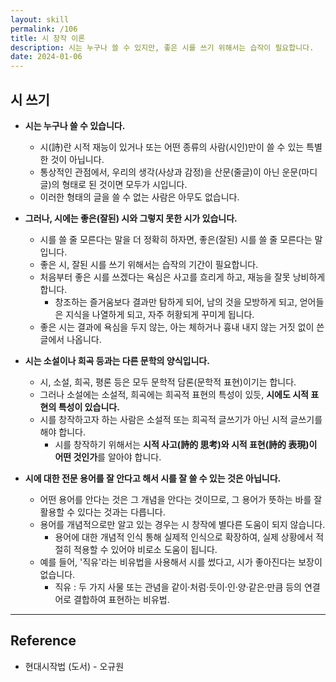 ```yaml
---
layout: skill
permalink: /106
title: 시 창작 이론
description: 시는 누구나 쓸 수 있지만, 좋은 시를 쓰기 위해서는 습작이 필요합니다.
date: 2024-01-06
---
```



## 시 쓰기

- **시는 누구나 쓸 수 있습니다.**
    - 시(詩)란 시적 재능이 있거나 또는 어떤 종류의 사람(시인)만이 쓸 수 있는 특별한 것이 아닙니다.
    - 통상적인 관점에서, 우리의 생각(사상과 감정)을 산문(줄글)이 아닌 운문(마디글)의 형태로 된 것이면 모두가 시입니다.
    - 이러한 형태의 글을 쓸 수 없는 사람은 아무도 없습니다.

- **그러나, 시에는 좋은(잘된) 시와 그렇지 못한 시가 있습니다.**
    - 시를 쓸 줄 모른다는 말을 더 정확히 하자면, 좋은(잘된) 시를 쓸 줄 모른다는 말입니다.
    - 좋은 시, 잘된 시를 쓰기 위해서는 습작의 기간이 필요합니다.
    - 처음부터 좋은 시를 쓰겠다는 욕심은 사고를 흐리게 하고, 재능을 잘못 낭비하게 합니다.
        - 창조하는 즐거움보다 결과만 탐하게 되어, 남의 것을 모방하게 되고, 얻어들은 지식을 나열하게 되고, 자주 허황되게 꾸미게 됩니다.
    - 좋은 시는 결과에 욕심을 두지 않는, 아는 체하거나 흉내 내지 않는 거짓 없이 쓴 글에서 나옵니다.

- **시는 소설이나 희곡 등과는 다른 문학의 양식입니다.**
    - 시, 소설, 희곡, 평론 등은 모두 문학적 담론(문학적 표현)이기는 합니다.
    - 그러나 소설에는 소설적, 희곡에는 희곡적 표현의 특성이 있듯, **시에도 시적 표현의 특성이 있습니다.**
    - 시를 창작하고자 하는 사람은 소설적 또는 희곡적 글쓰기가 아닌 시적 글쓰기를 해야 합니다.
        - 시를 창작하기 위해서는 **시적 사고(詩的 思考)와 시적 표현(詩的 表現)이 어떤 것인가**를 알아야 합니다.

- **시에 대한 전문 용어를 잘 안다고 해서 시를 잘 쓸 수 있는 것은 아닙니다.**
    - 어떤 용어를 안다는 것은 그 개념을 안다는 것이므로, 그 용어가 뜻하는 바를 잘 활용할 수 있다는 것과는 다릅니다.
    - 용어를 개념적으로만 알고 있는 경우는 시 창작에 별다른 도움이 되지 않습니다.
        - 용어에 대한 개념적 인식 통해 실제적 인식으로 확장하여, 실제 상황에서 적절히 적용할 수 있어야 비로소 도움이 됩니다.
    - 예를 들어, '직유'라는 비유법을 사용해서 시를 썼다고, 시가 좋아진다는 보장이 없습니다.
        - 직유 : 두 가지 사물 또는 관념을 같이·처럼·듯이·인·양·같은·만큼 등의 연결어로 결합하여 표현하는 비유법.


---


## Reference

- 현대시작법 (도서) - 오규원
